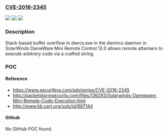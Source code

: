### [CVE-2016-2345](https://cve.mitre.org/cgi-bin/cvename.cgi?name=CVE-2016-2345)
![](https://img.shields.io/static/v1?label=Product&message=n%2Fa&color=blue)
![](https://img.shields.io/static/v1?label=Version&message=n%2Fa&color=blue)
![](https://img.shields.io/static/v1?label=Vulnerability&message=n%2Fa&color=brighgreen)

### Description

Stack-based buffer overflow in dwrcs.exe in the dwmrcs daemon in SolarWinds DameWare Mini Remote Control 12.0 allows remote attackers to execute arbitrary code via a crafted string.

### POC

#### Reference
- https://www.securifera.com/advisories/CVE-2016-2345
- http://packetstormsecurity.com/files/136293/Solarwinds-Dameware-Mini-Remote-Code-Execution.html
- http://www.kb.cert.org/vuls/id/897144

#### Github
No GitHub POC found.

